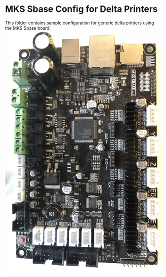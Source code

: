 # MKS Sbase Config for Delta Printers

This folder contains sample configuration for generic delta printers using the MKS Sbase board. 
![MKS Sbase V1.2 Board](/../../Marlin/src/config/examples/Mks/Sbase_Delta/media/mks_sbase.jpg?raw=true "MKS Sbase V1.2 board")

